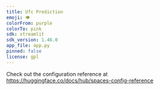 ```yaml
---
title: Ufc Prediction
emoji: 👁
colorFrom: purple
colorTo: pink
sdk: streamlit
sdk_version: 1.46.0
app_file: app.py
pinned: false
license: gpl
---
```


Check out the configuration reference at https://huggingface.co/docs/hub/spaces-config-reference